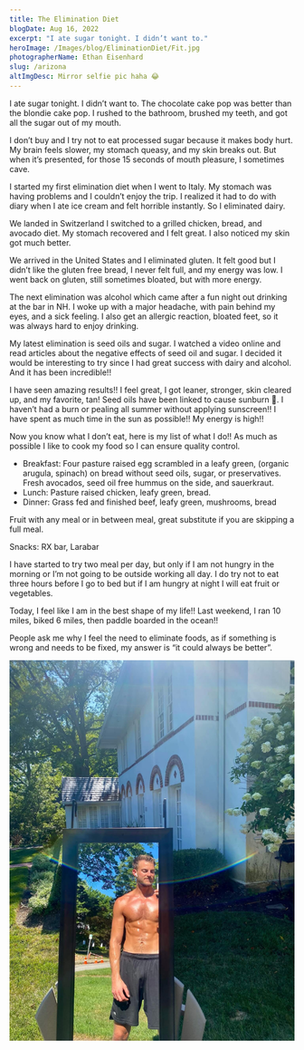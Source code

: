 ```yaml
---
title: The Elimination Diet
blogDate: Aug 16, 2022
excerpt: "I ate sugar tonight. I didn’t want to."
heroImage: /Images/blog/EliminationDiet/Fit.jpg
photographerName: Ethan Eisenhard
slug: /arizona
altImgDesc: Mirror selfie pic haha 😂
---
```


I ate sugar tonight. I didn’t want to. The chocolate cake pop was better than the blondie cake pop. I rushed to the bathroom, brushed my teeth, and got all the sugar out of my mouth.

I don’t buy and I try not to eat processed sugar because it makes body hurt. My brain feels slower, my stomach queasy, and my skin breaks out. But when it’s presented, for those 15 seconds of mouth pleasure, I sometimes cave.

I started my first elimination diet when I went to Italy. My stomach was having problems and I couldn’t enjoy the trip. I realized it had to do with diary when I ate ice cream and felt horrible instantly. So I eliminated dairy.

We landed in Switzerland I switched to a grilled chicken, bread, and avocado diet. My stomach recovered and I felt great. I also noticed my skin got much better.

We arrived in the United States and I eliminated gluten. It felt good but I didn’t like the gluten free bread, I never felt full, and my energy was low. I went back on gluten, still sometimes bloated, but with more energy.

The next elimination was alcohol which came after a fun night out drinking at the bar in NH. I woke up with a major headache, with pain behind my eyes, and a sick feeling. I also get an allergic reaction, bloated feet, so it was always hard to enjoy drinking.

My latest elimination is seed oils and sugar. I watched a video online and read articles about the negative effects of seed oil and sugar. I decided it would be interesting to try since I had great success with dairy and alcohol. And it has been incredible!!

I have seen amazing results!! I feel great, I got leaner, stronger, skin cleared up, and my favorite, tan! Seed oils have been linked to cause sunburn 🥵. I haven’t had a burn or pealing all summer without applying sunscreen!! I have spent as much time in the sun as possible!! My energy is high!!

Now you know what I don’t eat, here is my list of what I do!! As much as possible I like to cook my food so I can ensure quality control.

- Breakfast: Four pasture raised egg scrambled in a leafy green, (organic arugula, spinach) on bread without seed oils, sugar, or preservatives. Fresh avocados, seed oil free hummus on the side, and sauerkraut.
- Lunch: Pasture raised chicken, leafy green, bread.
- Dinner: Grass fed and finished beef, leafy green, mushrooms, bread

Fruit with any meal or in between meal, great substitute if you are skipping a full meal.

Snacks: RX bar, Larabar

I have started to try two meal per day, but only if I am not hungry in the morning or I’m not going to be outside working all day. I do try not to eat three hours before I go to bed but if I am hungry at night I will eat fruit or vegetables.

Today, I feel like I am in the best shape of my life!! Last weekend, I ran 10 miles, biked 6 miles, then paddle boarded in the ocean!!

People ask me why I feel the need to eliminate foods, as if something is wrong and needs to be fixed, my answer is “it could always be better”.

![Mirror selfie haha 😂!](/Images/blog/EliminationDiet/Fit2.jpg "Mirror selfie")
